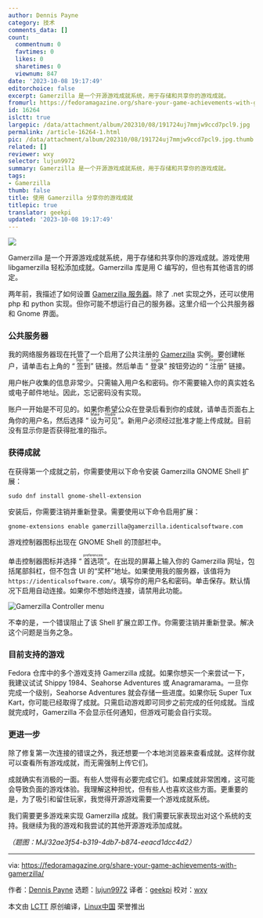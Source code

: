 ```yaml
---
author: Dennis Payne
category: 技术
comments_data: []
count:
  commentnum: 0
  favtimes: 0
  likes: 0
  sharetimes: 0
  viewnum: 847
date: '2023-10-08 19:17:49'
editorchoice: false
excerpt: Gamerzilla 是一个开源游戏成就系统，用于存储和共享你的游戏成就。
fromurl: https://fedoramagazine.org/share-your-game-achievements-with-gamerzilla/
id: 16264
islctt: true
largepic: /data/attachment/album/202310/08/191724uj7mmjw9ccd7pcl9.jpg
permalink: /article-16264-1.html
pic: /data/attachment/album/202310/08/191724uj7mmjw9ccd7pcl9.jpg.thumb.jpg
related: []
reviewer: wxy
selector: lujun9972
summary: Gamerzilla 是一个开源游戏成就系统，用于存储和共享你的游戏成就。
tags:
- Gamerzilla
thumb: false
title: 使用 Gamerzilla 分享你的游戏成就
titlepic: true
translator: geekpi
updated: '2023-10-08 19:17:49'
---
```


![](/data/attachment/album/202310/08/191724uj7mmjw9ccd7pcl9.jpg)


Gamerzilla 是一个开源游戏成就系统，用于存储和共享你的游戏成就。游戏使用 libgamerzilla 轻松添加成就。Gamerzilla 库是用 C 编写的，但也有其他语言的绑定。


两年前，我描述了如何设置 [Gamerzilla 服务器](/article-15389-1.html)。除了 .net 实现之外，还可以使用 php 和 python 实现。但你可能不想运行自己的服务器。这里介绍一个公共服务器和 Gnome 界面。


### 公共服务器


我的网络服务器现在托管了一个启用了公共注册的 [Gamerzilla](https://identicalsoftware.com/trophy/) 实例。要创建帐户，请单击右上角的 “<ruby> 签到 <rt>  Sign In </rt></ruby>” 链接。然后单击 “<ruby> 登录 <rt>  Login </rt></ruby>” 按钮旁边的 “<ruby> 注册 <rt>  Register </rt></ruby>” 链接。


用户帐户收集的信息非常少。只需输入用户名和密码。你不需要输入你的真实姓名或电子邮件地址。因此，忘记密码没有实现。


账户一开始是不可见的。如果你希望公众在登录后看到你的成就，请单击页面右上角你的用户名，然后选择 “<ruby> 设为可见 <rt>  Make Visible </rt></ruby>”。新用户必须经过批准才能上传成就。目前没有显示你是否获得批准的指示。


### 获得成就


在获得第一个成就之前，你需要使用以下命令安装 Gamerzilla GNOME Shell 扩展：



```
sudo dnf install gnome-shell-extension

```

安装后，你需要注销并重新登录。需要使用以下命令启用扩展：



```
gnome-extensions enable gamerzilla@gamerzilla.identicalsoftware.com

```

游戏控制器图标出现在 GNOME Shell 的顶部栏中。


单击控制器图标并选择 “<ruby> 首选项 <rt>  preferences </rt></ruby>”。在出现的屏幕上输入你的 Gamerzilla 网址，包括尾部斜杠，但不包含 UI 的“奖杯”地址。如果使用我的服务器，该值将为 `https://identicalsoftware.com/`。填写你的用户名和密码。单击保存。默认情况下启用自动连接。如果你不想始终连接，请禁用此功能。


![Gamerzilla Controller menu](/data/attachment/album/202310/08/191751k2gyzpmph5p5q5lt.png)


不幸的是，一个错误阻止了该 Shell 扩展立即工作。你需要注销并重新登录。解决这个问题是当务之急。


### 目前支持的游戏


Fedora 仓库中的多个游戏支持 Gamerzilla 成就。如果你想买一个来尝试一下，我建议试试 Shippy 1984、Seahorse Adventures 或 Anagramarama。一旦你完成一个级别，Seahorse Adventures 就会存储一些进度。如果你玩 Super Tux Kart，你可能已经取得了成就。只需启动游戏即可同步之前完成的任何成就。当成就完成时，Gamerzilla 不会显示任何通知，但游戏可能会自行实现。


### 更进一步


除了修复第一次连接的错误之外，我还想要一个本地浏览器来查看成就。这样你就可以查看所有游戏成就，而无需强制上传它们。


成就确实有消极的一面。有些人觉得有必要完成它们。如果成就非常困难，这可能会导致负面的游戏体验。我理解这种担忧，但有些人也喜欢这些方面。更重要的是，为了吸引和留住玩家，我觉得开源游戏需要一个游戏成就系统。


我们需要更多游戏来实现 Gamerzilla 成就。我们需要玩家表现出对这个系统的支持。我继续为我的游戏和我尝试的其他开源游戏添加成就。


*（题图：MJ/32ae3f54-b319-4db7-b874-eeacd1dcc4d2）*




---


via: <https://fedoramagazine.org/share-your-game-achievements-with-gamerzilla/>


作者：[Dennis Payne](https://fedoramagazine.org/author/dulsi/) 选题：[lujun9972](https://github.com/lujun9972) 译者：[geekpi](https://github.com/geekpi) 校对：[wxy](https://github.com/wxy)


本文由 [LCTT](https://github.com/LCTT/TranslateProject) 原创编译，[Linux中国](https://linux.cn/) 荣誉推出